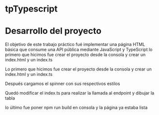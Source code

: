 # tpTypescript
<h1>Desarrollo del proyecto</h1>
<p>El objetivo de este trabajo práctico fué implementar una página HTML básica que consume una API pública mediante JavaScript y TypeScript lo primero que hicimos fue crear el proyecto desde la consola y crear un index.html y un index.ts</p>
<p>Lo primero que hicimos fue crear el proyecto desde la consola y crear un index.html y un index.ts</p>
<p>Después cargamos el spinner con sus respectivos estilos</p>
<p>Quedó modificar el index.ts para realizar la llamada al endpoint y dibujar la tabla</p>
<p>lo último fue poner npm run build en consola y la página ya estaba lista</p>
